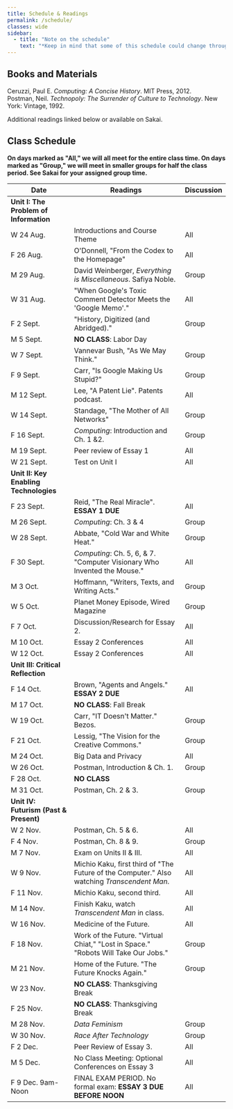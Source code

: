 ```yaml
---
title: Schedule & Readings
permalink: /schedule/
classes: wide
sidebar:
  - title: "Note on the schedule"
    text: "*Keep in mind that some of this schedule could change throughout the semester. However, if anything changes I'll update this page, and I'll be sure to give you plenty of advance notice.*"
---
```


## Books and Materials

Ceruzzi, Paul E. *Computing: A Concise History*. MIT Press, 2012.  
Postman, Neil. *Technopoly: The Surrender of Culture to Technology*. New York: Vintage, 1992.

Additional readings linked below or available on Sakai.

## Class Schedule

**On days marked as "All," we will all meet for the entire class time. On days marked as "Group," we will meet in smaller groups for half the class period. See Sakai for your assigned group time.**

Date|Readings|Discussion
--|----|--
|**Unit I: The Problem of Information**
W 24 Aug.|Introductions and Course Theme|All
F 26 Aug.|O'Donnell, "From the Codex to the Homepage"|All
M 29 Aug.|David Weinberger, *Everything is Miscellaneous*. Safiya Noble.|Group
W 31 Aug.|"When Google's Toxic Comment Detector Meets the 'Google Memo'."|All
F 2 Sept.|"History, Digitized (and Abridged)."|Group
M 5 Sept.|**NO CLASS**: Labor Day
W 7 Sept.|Vannevar Bush, "As We May Think."|Group
F 9 Sept.|Carr, "Is Google Making Us Stupid?"|Group
M 12 Sept.|Lee, "A Patent Lie". Patents podcast.|All
W 14 Sept.|Standage, "The Mother of All Networks"|Group
F 16 Sept.|*Computing*: Introduction and Ch. 1 &2.|Group
M 19 Sept.|Peer review of Essay 1|All
W 21 Sept.|Test on Unit I|All
|**Unit II: Key Enabling Technologies**
F 23 Sept.|Reid, "The Real Miracle". **ESSAY 1 DUE**|All
M 26 Sept.|*Computing*: Ch. 3 & 4|Group
W 28 Sept.|Abbate, "Cold War and White Heat."|Group
F 30 Sept.|*Computing*: Ch. 5, 6, & 7. "Computer Visionary Who Invented the Mouse."|All
M 3 Oct.|Hoffmann, "Writers, Texts, and Writing Acts."|Group
W 5 Oct.|Planet Money Episode, Wired Magazine|Group
F 7 Oct.|Discussion/Research for Essay 2.|All
M 10 Oct.|Essay 2 Conferences|All
W 12 Oct.|Essay 2 Conferences|All
|**Unit III: Critical Reflection**
F 14 Oct.|Brown, "Agents and Angels." **ESSAY 2 DUE**|All
M 17 Oct.|**NO CLASS**: Fall Break
W 19 Oct.|Carr, "IT Doesn't Matter." Bezos.|Group
F 21 Oct.|Lessig, "The Vision for the Creative Commons."|Group
M 24 Oct.|Big Data and Privacy|All
W 26 Oct.|Postman, Introduction & Ch. 1.|Group
F 28 Oct.|**NO CLASS**
M 31 Oct.|Postman, Ch. 2 & 3.|Group
|**Unit IV: Futurism (Past & Present)**
W 2 Nov.|Postman, Ch. 5 & 6.|All
F 4 Nov.|Postman, Ch. 8 & 9.|Group
M 7 Nov.|Exam on Units II & III.|All
W 9 Nov.|Michio Kaku, first third of "The Future of the Computer." Also watching *Transcendent Man*.|All
F 11 Nov.|Michio Kaku, second third.|All
M 14 Nov.|Finish Kaku, watch *Transcendent Man* in class.|All
W 16 Nov.|Medicine of the Future.|All
F 18 Nov.|Work of the Future. "Virtual Chiat," "Lost in Space." "Robots Will Take Our Jobs."|Group
M 21 Nov.|Home of the Future. "The Future Knocks Again."|Group
W 23 Nov.|**NO CLASS**: Thanksgiving Break
F 25 Nov.|**NO CLASS**: Thanksgiving Break
M 28 Nov.|*Data Feminism*|Group
W 30 Nov.|*Race After Technology*|Group
F 2 Dec.|Peer Review of Essay 3.|All
M 5 Dec.|No Class Meeting: Optional Conferences on Essay 3|All
F 9 Dec. 9am-Noon|FINAL EXAM PERIOD. No formal exam: **ESSAY 3 DUE BEFORE NOON**|All
